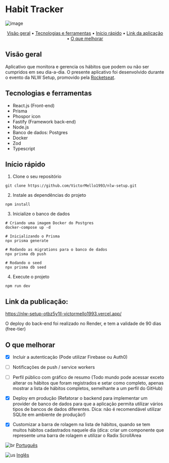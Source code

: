 # Habit Tracker

![image](https://user-images.githubusercontent.com/35710766/220465689-0a96f593-d422-47b1-bec4-5182d489e2c1.png)

<p align="center">
  <a href="#visão-geral">Visão geral</a> •
  <a href="#tecnologias-e-ferramentas">Tecnologias e ferramentas</a> •
  <a href="#início-rápido">Início rápido</a> •
  <a href="#link-da-publicação">Link da aplicação</a> •  
  <a href="#o-que-melhorar">O que melhorar</a>
</p>

## Visão geral
Aplicativo que monitora e gerencia os hábitos que podem ou não ser cumpridos em seu dia-a-dia. O presente aplicativo foi desenvolvido durante o evento da NLW Setup, promovido pela <a href="https://www.rocketseat.com.br/">Rocketseat</a>.

## Tecnologias e ferramentas
- React.js (Front-end)
- Prisma
- Phospor icon
- Fastify (Framework back-end)
- Node.js
- Banco de dados: Postgres
- Docker
- Zod
- Typescript


## Início rápido

1.  Clone o seu repositório 
```
git clone https://github.com/VictorMello1993/nlw-setup.git
```

2. Instale as dependências do projeto
```
npm install
```

3. Inicialize o banco de dados
```
# Criando uma imagem Docker do Postgres
docker-compose up -d

# Inicializando o Prisma
npx prisma generate

# Rodando as migrations para o banco de dados
npx prisma db push

# Rodando o seed
npx prisma db seed
```

4. Execute o projeto
```
npm run dev
```

## Link da publicação:
https://nlw-setup-otbz5y1ll-victormello1993.vercel.app/

O deploy do back-end foi realizado no Render, e tem a validade de 90 dias (free-tier)

## O que melhorar
* [x] Incluir a autenticação (Pode utilizar Firebase ou Auth0)
* [ ] Notificações de push / service workers
* [ ] Perfil público com gráfico de resumo (Todo mundo pode acessar exceto alterar os hábitos que foram registrados e setar como completo, apenas mostrar a lista de hábitos completos, semelhante a um perfil do GitHub)
* [x] Deploy em produção (Refatorar o backend para implementar um provider de banco de dados para que a aplicação permita utilizar vários tipos de bancos de dados diferentes. Dica: não é recomendável utilizar SQLite em ambiente de produção!)
* [x] Customizar a barra de rolagem na lista de hábitos, quando se tem muitos hábitos cadastrados naquele dia (dica: criar um componente que represente uma barra de rolagem e utilizar o Radix ScrollArea


![br](https://user-images.githubusercontent.com/35710766/220492966-9ed5198a-d9a3-40e2-9d23-e977f4abf253.png) [Português](https://github.com/VictorMello1993/nlw-setup/blob/master/README.md)

![us](https://user-images.githubusercontent.com/35710766/220503018-6f583dda-2ffc-4f62-afb2-ce0a982ef781.png) [Inglês](https://github.com/VictorMello1993/nlw-setup/blob/master/README-US.md)

